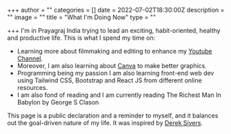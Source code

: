 +++
author = ""
categories = []
date = 2022-07-02T18:30:00Z
description = ""
image = ""
title = "What I'm  Doing Now"
type = ""

+++
I'm in Prayagraj India trying to lead an exciting, habit-oriented, healthy and productive life. This is what I spend my time on:

* Learning more about filmmaking and editing to enhance my [Youtube Channel](https://www.youtube.com/channel/UC_WZTg6vY2YAMnvBPHu2DEQ).
* Moreover, I am also learning about [Canva](canva.com) to make better graphics.
* Programming being my passion I am also learning front-end web dev using Tailwind CSS, Bootstrap and React JS from different online resources.
* I am also fond of reading and I am currently reading The Richest Man In Babylon by George S Clason

This page is a public declaration and a reminder to myself, and it balances out the goal-driven nature of my life. It was inspired by [Derek Sivers](https://sivers.org/now).